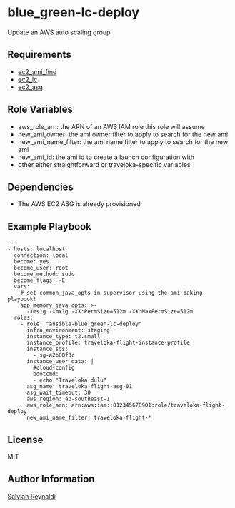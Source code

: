 # blue_green-lc-deploy

Update an AWS auto scaling group

## Requirements
 - [ec2_ami_find](http://docs.ansible.com/ansible/latest/ec2_ami_find_module.html#requirements-on-host-that-executes-module)
 - [ec2_lc](http://docs.ansible.com/ansible/latest/ec2_lc_module.html#requirements-on-host-that-executes-module)
 - [ec2_asg](http://docs.ansible.com/ansible/latest/ec2_asg_module.html#requirements-on-host-that-executes-module)

## Role Variables
 - aws_role_arn: the ARN of an AWS IAM role this role will assume
 - new_ami_owner: the ami owner filter to apply to search for the new ami
 - new_ami_name_filter: the ami name filter to apply to search for the new ami
 - new_ami_id: the ami id to create a launch configuration with
 - other either straightforward or traveloka-specific variables

## Dependencies

 - The AWS EC2 ASG is already provisioned

## Example Playbook

```
---
- hosts: localhost
  connection: local
  become: yes
  become_user: root
  become_method: sudo
  become_flags: -E
  vars:
    # set common_java_opts in supervisor using the ami baking playbook!
    app_memory_java_opts: >-
      -Xms1g -Xmx1g -XX:PermSize=512m -XX:MaxPermSize=512m
  roles:
    - role: "ansible-blue_green-lc-deploy"
      infra_environment: staging
      instance_type: t2.small
      instance_profile: traveloka-flight-instance-profile
      instance_sgs:
        - sg-a2b80f3c
      instance_user_data: |
        #cloud-config
        bootcmd:
        - echo "Traveloka dulu"
      asg_name: traveloka-flight-asg-01
      asg_wait_timeout: 30
      aws_region: ap-southeast-1
      aws_role_arn: arn:aws:iam::012345678901:role/traveloka-flight-deploy
      new_ami_name_filter: traveloka-flight-*
```

## License

MIT

## Author Information

[Salvian Reynaldi](https://github.com/SalzzZ)
